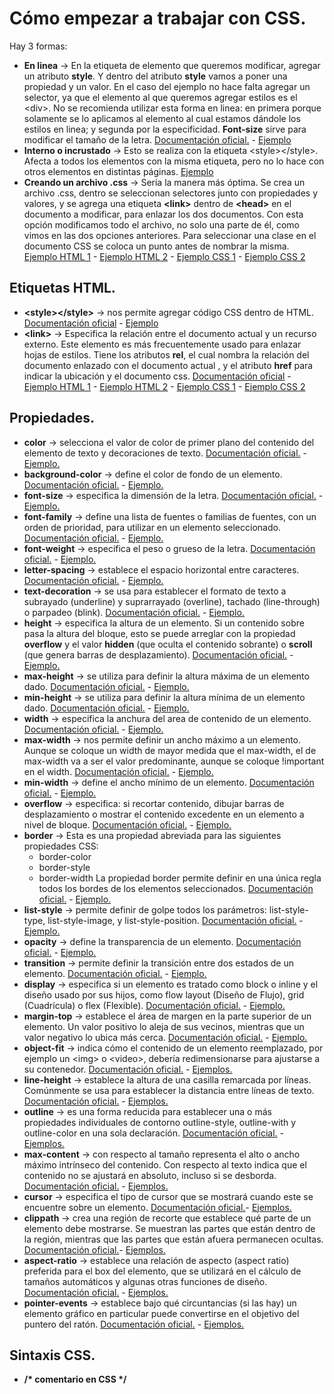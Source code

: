 ﻿# Cómo empezar a trabajar con CSS.

Hay 3 formas:

+ **En linea** -> En la etiqueta de elemento que queremos modificar, agregar un atributo __style__. Y dentro del atributo __style__ vamos a poner una propiedad y un valor. En el caso del ejemplo no hace falta agregar un selector, ya que el elemento al que queremos agregar estilos es el \<div>. No se recomienda utilizar esta forma en linea: en primera porque solamente se lo aplicamos al elemento al cual estamos dándole los estilos en linea; y segunda por la especificidad. __Font-size__ sirve para modificar el tamaño de la letra. [Documentación oficial.](https://developer.mozilla.org/es/docs/Web/HTML/Global_attributes/style) - [Ejemplo](https://github.com/Juan122113/CursoCSS/blob/main/01-introducci%C3%B3n-css/index.html)
+ **Interno o incrustado** -> Esto se realiza con la etiqueta \<style>\</style>. Afecta a todos los elementos con la misma etiqueta, pero no lo hace con otros elementos en distintas páginas. [Ejemplo](https://github.com/Juan122113/CursoCSS/blob/main/01-introducci%C3%B3n-css/index.html)
+ **Creando un archivo .css** -> Sería la manera más óptima. Se crea un archivo .css, dentro se seleccionan selectores junto con propiedades y valores, y se agrega una etiqueta **\<link>** dentro de __\<head>__ en el documento a modificar, para enlazar los dos documentos. Con esta opción modificamos todo el archivo, no solo una parte de él, como vimos en las dos opciones anteriores. Para seleccionar una clase en el documento CSS se coloca un punto antes de nombrar la misma. [Ejemplo HTML 1](https://github.com/Juan122113/CursoCSS/blob/main/01-introducci%C3%B3n-css/index2.html) - [Ejemplo HTML 2](https://github.com/Juan122113/CursoCSS/blob/main/01-introducci%C3%B3n-css/index3.html) - [Ejemplo CSS 1](https://github.com/Juan122113/CursoCSS/blob/main/01-introducci%C3%B3n-css/css/estilos.css) - [Ejemplo CSS 2](https://github.com/Juan122113/CursoCSS/blob/main/01-introducci%C3%B3n-css/css/estilos2.css)

## Etiquetas HTML.

+ **\<style>\</style>** -> nos permite agregar código CSS dentro de HTML. [Documentación oficial](https://developer.mozilla.org/es/docs/Web/HTML/Element/style) - [Ejemplo](https://github.com/Juan122113/CursoCSS/blob/main/01-introducci%C3%B3n-css/index.html)
+ **\<link>** -> Especifica la relación entre el documento actual y un recurso externo. Este elemento es más frecuentemente usado para enlazar hojas de estilos. Tiene los atributos __rel__, el cual nombra la relación del documento enlazado con el documento actual , y el atributo **href** para indicar la ubicación y el documento css. [Documentación oficial](https://developer.mozilla.org/es/docs/Web/HTML/Element/link) - [Ejemplo HTML 1](https://github.com/Juan122113/CursoCSS/blob/main/01-introducci%C3%B3n-css/index2.html) - [Ejemplo HTML 2](https://github.com/Juan122113/CursoCSS/blob/main/01-introducci%C3%B3n-css/index3.html) - [Ejemplo CSS 1](https://github.com/Juan122113/CursoCSS/blob/main/01-introducci%C3%B3n-css/css/estilos.css) - [Ejemplo CSS 2](https://github.com/Juan122113/CursoCSS/blob/main/01-introducci%C3%B3n-css/css/estilos2.css)

## Propiedades.

+ **color** -> selecciona el valor de color de primer plano del contenido del elemento de texto y decoraciones de texto. [Documentación oficial.](https://developer.mozilla.org/es/docs/Web/CSS/color) - [Ejemplo.](https://github.com/Juan122113/CursoCSS/blob/main/01-introducci%C3%B3n-css/css/estilos.css)
+ **background-color** -> define el color de fondo de un elemento. [Documentación oficial.](https://developer.mozilla.org/es/docs/Web/CSS/background-color) - [Ejemplo.](https://github.com/Juan122113/CursoCSS/blob/main/01-introducci%C3%B3n-css/css/estilos2.css)
+ **font-size** -> especifica la dimensión de la letra. [Documentación oficial.](https://developer.mozilla.org/es/docs/Web/CSS/font-size) - [Ejemplo.](https://github.com/Juan122113/CursoCSS/blob/main/01-introducci%C3%B3n-css/css/estilos.css)
+ **font-family** -> define una lista de fuentes o familias de fuentes, con un orden de prioridad, para utilizar en un elemento seleccionado. [Documentación oficial.](https://developer.mozilla.org/es/docs/Web/CSS/font-family) - [Ejemplo.](https://github.com/Juan122113/CursoCSS/blob/main/02-selectores/estilosselectores.css)
+ **font-weight** -> especifica el peso o grueso de la letra. [Documentación oficial.](https://developer.mozilla.org/es/docs/Web/CSS/font-weight)  - [Ejemplo.](https://github.com/Juan122113/CursoCSS/blob/main/02-selectores/estilosselectores.css)
+ **letter-spacing** -> establece el espacio horizontal entre caracteres. [Documentación oficial.](https://developer.mozilla.org/en-US/docs/Web/CSS/letter-spacing)  - [Ejemplo.](https://github.com/Juan122113/CursoCSS/blob/main/02-selectores/estilosselectores.css)
+ __text-decoration__ -> se usa para establecer el formato de texto a subrayado (underline) y suprarrayado (overline), tachado (line-through) o parpadeo (blink). [Documentación oficial.](https://developer.mozilla.org/es/docs/Web/CSS/text-decoration) - [Ejemplo.](https://github.com/Juan122113/CursoCSS/blob/main/02-selectores/estilosselectores.css)
+ **height** -> especifica la altura de un elemento. Si un contenido sobre pasa la altura del bloque, esto se puede arreglar con la propiedad __overflow__ y el valor **hidden** (que oculta el contenido sobrante) o __scroll__ (que genera barras de desplazamiento). [Documentación oficial.](https://developer.mozilla.org/es/docs/Web/CSS/height) - [Ejemplo.](https://github.com/Juan122113/CursoCSS/blob/main/01-introducci%C3%B3n-css/css/estilos2.css)
+ __max-height__ -> se utiliza para definir la altura máxima de un elemento dado. [Documentación oficial.](https://developer.mozilla.org/es/docs/Web/CSS/max-height) - [Ejemplo.](https://github.com/Juan122113/CursoCSS/blob/main/05-BoxModel/estilosBoxModel.css)
+ **min-height** -> se utiliza para definir la altura mínima de un elemento dado. [Documentación oficial.](https://developer.mozilla.org/es/docs/Web/CSS/min-height) - [Ejemplo.](https://github.com/Juan122113/CursoCSS/blob/main/05-BoxModel/estilosBoxModel.css)
+ **width** -> especifica la anchura del area de contenido de un elemento. [Documentación oficial.](https://developer.mozilla.org/es/docs/Web/CSS/width) - [Ejemplo.](https://github.com/Juan122113/CursoCSS/blob/main/01-introducci%C3%B3n-css/css/estilos2.css)
+ __max-width__ -> nos permite definir un ancho máximo a un elemento. Aunque se coloque un width de mayor medida que el max-width, el de max-width va a ser el valor predominante, aunque se coloque !important en el width. [Documentación oficial.](https://developer.mozilla.org/en-US/docs/Web/CSS/max-width) - [Ejemplo.](https://github.com/Juan122113/CursoCSS/blob/main/05-BoxModel/estilosBoxModel.css)
+ **min-width** -> define el ancho mínimo de un elemento. [Documentación oficial.](https://developer.mozilla.org/es/docs/Web/CSS/min-width) - [Ejemplo.](https://github.com/Juan122113/CursoCSS/blob/main/05-BoxModel/estilosBoxModel.css)
+ __overflow__  -> especifica: si recortar contenido, dibujar barras de desplazamiento o mostrar el contenido excedente en un elemento a nivel de bloque. [Documentación oficial.](https://developer.mozilla.org/es/docs/Web/CSS/overflow) - [Ejemplo.](https://github.com/Juan122113/CursoCSS/tree/main/10-Position/landing%20page)
+ **border** -> Esta es una propiedad abreviada para las siguientes propiedades CSS:
    + border-color
    +  border-style
    + border-width
La propiedad border permite definir en una única regla todos los bordes de los elementos seleccionados. [Documentación oficial.](https://developer.mozilla.org/es/docs/Web/CSS/border) - [Ejemplo.](https://github.com/Juan122113/CursoCSS/blob/main/01-introducci%C3%B3n-css/css/estilos2.css)
+ __list-style__ -> permite definir de golpe todos los parámetros: list-style-type, list-style-image, y list-style-position. [Documentación oficial.](https://developer.mozilla.org/es/docs/Web/CSS/list-style) - [Ejemplo.](https://github.com/Juan122113/CursoCSS/blob/main/02-selectores/combinadores/estiloscombinadores.css)
+ **opacity** -> define la transparencia de un elemento. [Documentación oficial.](https://developer.mozilla.org/es/docs/Web/CSS/opacity) - [Ejemplo.](https://github.com/Juan122113/CursoCSS/blob/main/02-selectores/combinadores/estiloscombinadores.css)
+ __transition__ -> permite definir la transición entre dos estados de un elemento. [Documentación oficial.](https://developer.mozilla.org/es/docs/Web/CSS/transition) - [Ejemplo.](https://github.com/Juan122113/CursoCSS/blob/main/02-selectores/combinadores/estiloscombinadores.css)
+ **display** -> especifica si un elemento es tratado como block o inline y el diseño usado por sus hijos, como flow layout (Diseño de Flujo), grid (Cuadrícula) o flex (Flexible). [Documentación oficial.](https://developer.mozilla.org/es/docs/Web/CSS/display) - [Ejemplo.](https://github.com/Juan122113/CursoCSS/blob/main/02-selectores/atributo/estilosatributo.css)
+ __margin-top__ -> establece el área de margen en la parte superior de un elemento. Un valor positivo lo aleja de sus vecinos, mientras que un valor negativo lo ubica más cerca. [Documentación oficial.](https://developer.mozilla.org/en-US/docs/Web/CSS/margin-top) - [Ejemplo.](https://github.com/Juan122113/CursoCSS/blob/main/02-selectores/atributo/estilosatributo.css)
+ **object-fit** -> indica cómo el contenido de un elemento reemplazado, por ejemplo un \<img> o \<video>, debería redimensionarse para ajustarse a su contenedor. [Documentación oficial.](https://developer.mozilla.org/es/docs/Web/CSS/object-fit) - [Ejemplos.](https://github.com/Juan122113/CursoCSS/tree/main/06-Radius-Shadow)
+ __line-height__ -> establece la altura de una casilla remarcada por líneas. Comúnmente se usa para establecer la distancia entre líneas de texto. [Documentación oficial.](https://developer.mozilla.org/es/docs/Web/CSS/line-height) - [Ejemplos.](https://github.com/Juan122113/CursoCSS/tree/main/12-Flexbox)
+ **outline** -> es una forma reducida para establecer una o más propiedades individuales de contorno outline-style, outline-with y outline-color en una sola declaración. [Documentación oficial.](https://developer.mozilla.org/es/docs/Web/CSS/outline) - [Ejemplos.](https://github.com/Juan122113/CursoCSS/tree/main/15-CSS-GRID)
+ __max-content__ -> con respecto al tamaño representa el alto o ancho máximo intrínseco del contenido. Con respecto al texto indica que el contenido no se ajustará en absoluto, incluso si se desborda. [Documentación oficial.](https://developer.mozilla.org/en-US/docs/Web/CSS/max-content) - [Ejemplos.](https://github.com/Juan122113/CursoCSS/tree/main/17-pseudoclases-pseudoelementos)
+ **cursor** -> especifica el tipo de cursor que se mostrará cuando este se encuentre sobre un elemento. [Documentación oficial.](https://developer.mozilla.org/es/docs/Web/CSS/cursor)- [Ejemplos.](https://github.com/Juan122113/CursoCSS/tree/main/19-Galer%C3%ADa%20de%20im%C3%A1genes)
+ __clippath__ -> crea una región de recorte que establece qué parte de un elemento debe mostrarse. Se muestran las partes que están dentro de la región, mientras que las partes que están afuera permanecen ocultas. [Documentación oficial.](https://developer.mozilla.org/en-US/docs/Web/CSS/clip-path)- [Ejemplos.](https://github.com/Juan122113/CursoCSS/tree/main/20-Men%C3%BA%20CSS)
+ **aspect-ratio** -> establece una relación de aspecto (aspect ratio) preferida para el box del elemento, que se utilizará en el cálculo de tamaños automáticos y algunas otras funciones de diseño. [Documentación oficial.](https://developer.mozilla.org/en-US/docs/Web/CSS/aspect-ratio) - [Ejemplos.](https://github.com/Juan122113/CursoCSS/tree/main/22-Landing%20page%20sunny/sunnyside-agency-landing-page-main)
+ __pointer-events__ -> establece bajo qué circuntancias (si las hay) un elemento gráfico en particular puede convertirse en el objetivo del puntero del ratón. [Documentación oficial.](https://developer.mozilla.org/en-US/docs/Web/CSS/pointer-events) - [Ejemplos.](https://github.com/Juan122113/CursoCSS/tree/main/22-Landing%20page%20sunny/sunnyside-agency-landing-page-main)


## Sintaxis CSS.

+ __/* comentario en CSS */__
